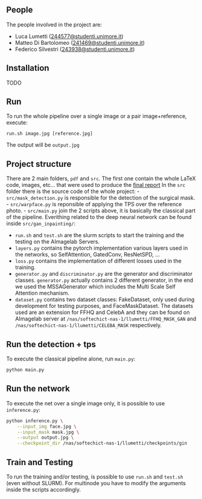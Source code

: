 ## People
The people involved in the project are:
- Luca Lumetti (244577@studenti.unimore.it)
- Matteo Di Bartolomeo (241469@studenti.unimore.it)
- Federico Silvestri (243938@studenti.unimore.it)

## Installation
TODO

## Run
To run the whole pipeline over a single image or a pair image+reference, execute:
```shellscript
run.sh image.jpg [reference.jpg]
```
The output will be `output.jpg`

## Project structure
There are 2 main folders, `pdf` and `src`. The first one contain the whole LaTeX code, images, etc... that were used to produce the [final report](https://github.com/LucaLumetti/CVProject/blob/main/pdf/cvproject.pdf)
In the `src` folder there is the source code of the whole project:
    - `src/mask_detection.py` is responsible for the detection of the surgical mask.
    - `src/warpface.py` is reponsible of applying the TPS over the reference photo.
    - `src/main.py` join the 2 scripts above, it is basically the classical part
      of the pipeline.
Everithing related to the deep neural network can be found inside `src/gan_inpainting/`:
- `run.sh` and `test.sh` are the slurm scripts to start the training and the testing on the AImagelab Servers.
- `layers.py` contains the pytorch implementation various layers used in the networks, so SelfAttention, GatedConv, ResNetSPD, ...
- `loss.py` contains the implementation of different losses used in the
  training.
- `generator.py` and `discriminator.py` are the generator and discriminator classes. `generator.py` actually contains 2 different generator, in the end we used the MSSAGenerator which includes the Multi Scale Self Attention mechanism.
- `dataset.py` contains two dataset classes: FakeDataset, only used during development for testing purposes, and FaceMaskDataset. The datasets used are an extension for FFHQ and CelebA and they can be found on AImagelab server at `/nas/softechict-nas-1/llumetti/FFHQ_MASK_GAN` and `/nas/softechict-nas-1/llumetti/CELEBA_MASK` respectively.

## Run the detection + tps
To execute the classical pipeline alone, run `main.py`:
```bash
python main.py
```

## Run the network
To execute the net over a single image only, it is possible to use `inference.py`:
```bash
python inference.py \
    --input_img face.jpg \
    --input_mask mask.jpg \
    --output output.jpg \
    --checkpoint_dir /nas/softechict-nas-1/llumetti/checkpoints/gin
```

## Train and Testing
To run the training and/or testing, is possible to use `run.sh` and `test.sh` (even without SLURM). For multinode you have to modify the arguments inside the scripts accordingly.


